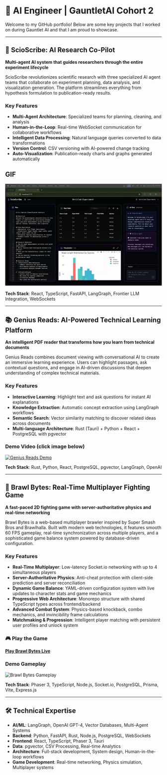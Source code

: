 # 🚀 AI Engineer | GauntletAI Cohort 2

Welcome to my GitHub portfolio! Below are some key projects that I worked on during Gauntlet AI and that I am proud to showcase.

---

## 🔬 ScioScribe: AI Research Co-Pilot

**Multi-agent AI system that guides researchers through the entire experiment lifecycle**

ScioScribe revolutionizes scientific research with three specialized AI agent teams that collaborate on experiment planning, data analysis, and visualization generation. The platform streamlines everything from hypothesis formulation to publication-ready results.

### Key Features
- **Multi-Agent Architecture**: Specialized teams for planning, cleaning, and analysis
- **Human-in-the-Loop**: Real-time WebSocket communication for collaborative workflows
- **Intelligent Data Processing**: Natural language queries converted to data transformations
- **Version Control**: CSV versioning with AI-powered change tracking
- **Auto-Visualization**: Publication-ready charts and graphs generated automatically

## GIF 
![ScioScribe](/Scioscribe.gif)

**Tech Stack**: React, TypeScript, FastAPI, LangGraph, Frontier LLM Integration, WebSockets

---

## 📚 Genius Reads: AI-Powered Technical Learning Platform

**An intelligent PDF reader that transforms how you learn from technical documents**

Genius Reads combines document viewing with conversational AI to create an immersive learning experience. Users can highlight passages, ask contextual questions, and engage in AI-driven discussions that deepen understanding of complex technical materials.

### Key Features
- **Interactive Learning**: Highlight text and ask questions for instant AI explanations
- **Knowledge Extraction**: Automatic concept extraction using LangGraph workflows
- **Semantic Search**: Vector similarity matching to discover related ideas across documents
- **Multi-language Architecture**: Rust (Tauri) + Python + React + PostgreSQL with pgvector

### Demo Video (click image below)
[![Genius Reads Demo](https://img.youtube.com/vi/ZiwywinU1I4/0.jpg)](https://www.youtube.com/watch?v=ZiwywinU1I4)

**Tech Stack**: Rust, Python, React, PostgreSQL, pgvector, LangGraph, OpenAI

---

## 🥊 Brawl Bytes: Real-Time Multiplayer Fighting Game

**A fast-paced 2D fighting game with server-authoritative physics and real-time networking**

Brawl Bytes is a web-based multiplayer brawler inspired by Super Smash Bros and Brawlhalla. Built with modern web technologies, it features smooth 60 FPS gameplay, real-time synchronization across multiple players, and a sophisticated game balance system powered by database-driven configuration.

### Key Features
- **Real-Time Multiplayer**: Low-latency Socket.io networking with up to 4 simultaneous players
- **Server-Authoritative Physics**: Anti-cheat protection with client-side prediction and server reconciliation
- **Dynamic Game Balance**: YAML-driven configuration system with live updates to character stats and game mechanics
- **Progressive Web Architecture**: Monorepo structure with shared TypeScript types across frontend/backend
- **Advanced Combat System**: Physics-based knockback, combo mechanics, and invincibility frame calculations
- **Matchmaking & Progression**: Intelligent player matching with persistent user profiles and unlock system

### 🎮 Play the Game
**[Play Brawl Bytes Live](https://brawl-bytes-frontend.vercel.app)**

### Demo Gameplay
![Brawl Bytes Gameplay](/brawl-bytes-demo.gif)

**Tech Stack**: Phaser 3, TypeScript, Node.js, Socket.io, PostgreSQL, Prisma, Vite, Express.js

---

## 🛠️ Technical Expertise

- **AI/ML**: LangGraph, OpenAI GPT-4, Vector Databases, Multi-Agent Systems
- **Backend**: Python, FastAPI, Rust, Node.js, PostgreSQL, WebSockets
- **Frontend**: React, TypeScript, Phaser 3, Tauri
- **Data**: pgvector, CSV Processing, Real-time Analytics
- **Architecture**: Full-stack development, System design, Human-in-the-loop workflows
- **Game Development**: Real-time networking, Physics simulation, Multiplayer systems
